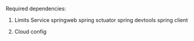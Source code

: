 Required dependencies:
1. Limits Service
  springweb
  spring sctuator
  spring devtools
  spring client
  
2. Cloud config
 
